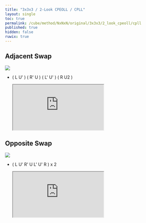 ```yaml
---
title: "3x3x3 / 2-Look CPEOLL / CPLL"
layout: single
toc: true
permalink: /cube/method/NxNxN/original/3x3x3/2_look_cpeoll/cpll
published: true
hidden: false
ruwix: true
---
```


<head>
  <base target="_blank">
</head>



## Adjacent Swap

<a class="wrapper" href="https://logiqx.github.io/cubing-algs/html/2lcpeoll.html#case-Adj">
  <img
    class = "translate"
    axis  = "x"
    disp  = "-96px"
    src   = "https://logiqx.github.io/cubing-algs/img/2lcpeoll-s96-01.png"
  />
</a>

- ( L U' ) ( R' U ) ( L' U' ) ( R U2 )

  <iframe
    src = "https://ruwix.com/widget/3d/?alg=L%20U'%20R'%20U%20L'%20U'%20R%20U2&colored=u/em%20f/c%20b/c%20l/c%20r/c&solved=U-&hover=9&speed=500&flags=canvas"
  ></iframe>



## Opposite Swap

<a class="wrapper" href="https://logiqx.github.io/cubing-algs/html/2lcpeoll.html#case-Diag">
  <img
    class = "translate"
    axis  = "y"
    disp  = "-96px"
    src   = "https://logiqx.github.io/cubing-algs/img/2lcpeoll-s96-01.png"
  />
</a>

- ( L U' R' U L' U' R ) x 2

  <iframe
    src = "https://ruwix.com/widget/3d/?alg=L%20U'%20R'%20U%20L'%20U'%20R%20L%20U'%20R'%20U%20L'%20U'%20R&colored=u/em%20f/c%20b/c%20l/c%20r/c&solved=U-&hover=9&speed=500&flags=canvas"
  ></iframe>
